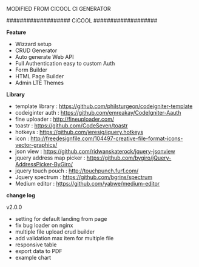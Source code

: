 MODIFIED FROM CICOOL CI GENERATOR

###################
CiCOOL
###################

**Feature**
- Wizzard setup
- CRUD Generator
- Auto generate Web API
- Full Authentication easy to custom Auth
- Form Builder
- HTML Page Builder
- Admin LTE Themes

**Library**
- template library : https://github.com/philsturgeon/codeigniter-template
- codeiginter auth : https://github.com/emreakay/CodeIgniter-Aauth
- fine uploader : http://fineuploader.com/
- toastr : https://github.com/CodeSeven/toastr
- hotkeys : https://github.com/jeresig/jquery.hotkeys
- icon : http://freedesignfile.com/104497-creative-file-format-icons-vector-graphics/
- json view : https://github.com/ridwanskaterock/jquery-jsonview
- jquery address map picker : https://github.com/bygiro/jQuery-AddressPicker-ByGiro/
- jquery touch pouch : http://touchpunch.furf.com/
- Jquery spectrum : https://github.com/bgrins/spectrum
- Medium editor : https://github.com/yabwe/medium-editor

**change log**

v2.0.0
- setting for default landing from page
- fix bug loader on nginx
- multiple file upload crud builder
- add validation max item for multiple file
- responsive table
- export data to PDF
- example chart